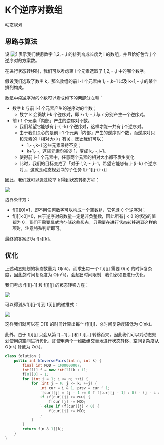 # K个逆序对数组

动态规划

## 思路与算法

设 ![1](http://latex.codecogs.com/svg.image?f[i][j]) 表示我们使用数字 1,2,⋯,i 的排列构成长度为 i 的数组，并且恰好包含 j 个逆序对的方案数。

在进行状态转移时，我们可以考虑第 i 个元素选取了 1,2,⋯,i 中的哪个数字。

假设我们选取了数字 k，那么数组的前 i-1 个元素由 1,⋯,k−1 以及 k+1,⋯,i 的某个排列构成。

数组中的逆序对的个数可以看成如下的两部分之和：

- 数字 k 与前 i-1 个元素产生的逆序对的个数；
    - 数字 k 会贡献 i-k 个逆序对，即 k+1,⋯,i 与 k 分别产生一个逆序对。
- 前 i-1 个元素「内部」产生的逆序对个数。
    - 我们希望它能够有 j−(i−k) 个逆序对，这样才能一共有 j 个逆序对。
    - 由于我们关心的是前 i-1 个元素「内部」产生的逆序对个数，而逆序对只和元素的「相对大小」有关，因此我们可以：
        - 1,⋯,k−1 这些元素保持不变；
        - k+1,⋯,i 这些元素均减少 1，变成 k,⋯,i−1。
    - 使得前 i−1 个元素中，任意两个元素的相对大小都不发生变化
    - 此时，我们的目标变成了「对于 1,2,⋯,i−1，希望它能够有 j−(i−k) 个逆序对」，这就是动态规划中的子任务 f[i-1][j-(i-k)]

因此，我们就可以通过枚举 k 得到状态转移方程：

<img src="https://latex.codecogs.com/svg.image?f[i][j]=\sum_{k=1}^{i}f[i-1][j-(i-k)]=\sum_{k=0}^{i-1}f[i-1][j-k]" />

边界条件为：

- f[0][0]=1，即不用任何数字可以构成一个空数组，它包含 0 个逆序对；
- f[i][j<0]=0，由于逆序对的数量一定是非负整数，因此所有 j < 0 的状态的值都为 0。我们不需要显式地存储这些状态，只需要在进行状态转移遇到这样的项时，注意特殊判断即可。

最终的答案即为 f[n][k]。

## 优化

上述动态规划的状态数量为 O(nk)，而求出每一个 f[i][j] 需要 O(n) 的时间复杂度，因此总时间复杂度为 O(n<sup>2</sup>k)，会超出时间限制，我们必须要进行优化。

我们考虑 f[i][j-1] 和 f[i][j] 的状态转移方程：

<img src="https://latex.codecogs.com/svg.image?\left\{\begin{matrix}&space;f[i][j-1]&=&\sum_{k=0}^{i-1}f[i-1][j-1-k]&space;&space;\\&space;\\&space;f[i][j]&=&\sum_{k=0}^{i-1}f[i-1][j-k]&space;&space;\\\end{matrix}\right." />

可以得到从f[i][j-1] 到 f[i][j]的递推式：

<img src="https://latex.codecogs.com/svg.image?f[i][j]=f[i][j-1]-f[i-1][j-i]&plus;f[i-1][j]"/>

这样我们就可以在 O(1) 的时间计算出每个 f[i][j]，总时间复杂度降低为 O(nk)。

此外，由于 f[i][j] 只会从第 f[i−1][..] 和 f[i][..] 转移而来，因此我们可以对动态规划使用的空间进行优化，即使用两个一维数组交替地进行状态转移，空间复杂度从 O(nk) 降低为 O(k)。

```java
class Solution {
    public int kInversePairs(int n, int k) {
        final int MOD = 1000000007;
        int[][] f = new int[2][k + 1];
        f[0][0] = 1;
        for (int i = 1; i <= n; ++i) {
            for (int j = 0; j <= k; ++j) {
                int cur = i & 1, prev = cur ^ 1;
                f[cur][j] = (j - 1 >= 0 ? f[cur][j - 1] : 0) - (j - i >= 0 ? f[prev][j - i] : 0) + f[prev][j];
                if (f[cur][j] >= MOD) {
                    f[cur][j] -= MOD;
                } else if (f[cur][j] < 0) {
                    f[cur][j] += MOD;
                }
            }
        }
        return f[n & 1][k];
    }
}
```